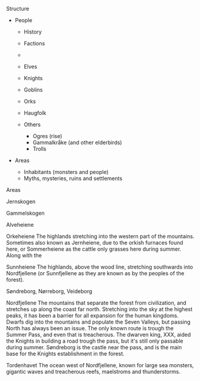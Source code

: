 Structure

* People
  * History
  * Factions
  * 



  * Elves
  * Knights
  * Goblins
  * Orks
  * Haugfolk
  * Others
    * Ogres (rise)
    * Gammalkråke (and other elderbirds)
    * Trolls

* Areas
  * Inhabitants (monsters and people)
  * Myths, mysteries, ruins and settlements


Areas 

Jernskogen

Gammelskogen

Alveheiene

Orkeheiene
The highlands stretching into the western part of the mountains. Sometimes also known as Jernheiene, due to the orkish furnaces found here, or Sommerheiene as the cattle only grasses here during summer. Along with the 

Sunnheiene
The highlands, above the wood line, stretching southwards into Nordfjellene (or Sunnfjellene as they are known as by the peoples of the forest). 

Søndreborg, Nørreborg, Veideborg

Nordfjellene
The mountains that separate the forest from civilization, and stretches up along the coast far north. Stretching into the sky at the highest peaks, it has been a barrier for all expansion for the human kingdoms. Dwarfs dig into the mountains and populate the Seven Valleys, but passing North has always been an issue. The only known route is trough the Summer Pass, and even that is treacherous. The dwarven king, XXX, aided the Knights in building a road trough the pass, but it's still only passable during summer. 
Søndreborg is the castle near the pass, and is the main base for the Knights establishment in the forest. 

Tordenhavet
The ocean west of Nordfjellene, known for large sea monsters, gigantic waves and treacherous reefs, maelstroms and thunderstorms. 